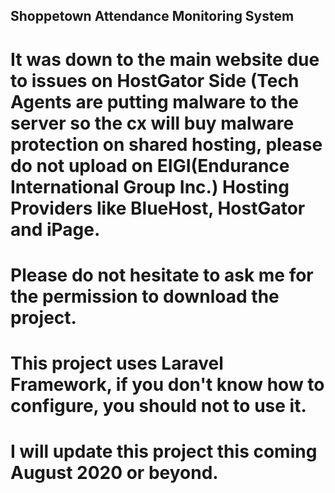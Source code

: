 ## Shoppetown Attendance Monitoring System
# It was down to the main website due to issues on HostGator Side (Tech Agents are putting malware to the server so the cx will buy malware protection on shared hosting, please do not upload on EIGI(Endurance International Group Inc.) Hosting Providers like BlueHost, HostGator and iPage. 
# Please do not hesitate to ask me for the permission to download the project.
# This project uses Laravel Framework, if you don't know how to configure, you should not to use it.
# I will update this project this coming August 2020 or beyond. 